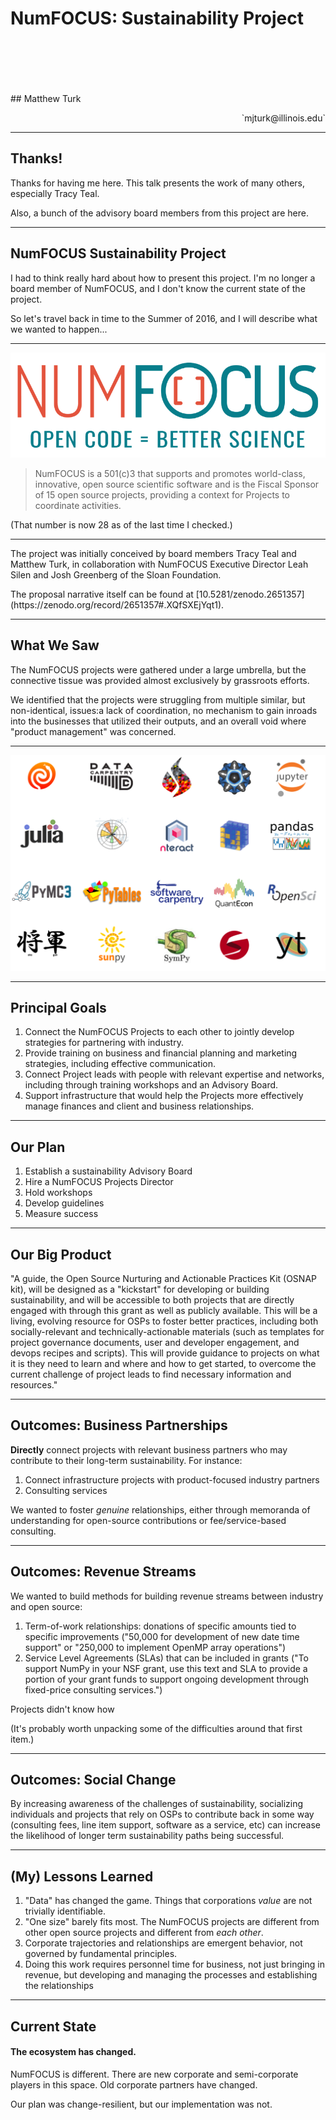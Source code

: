 <!-- .slide: class="titleslide" -->

# NumFOCUS: Sustainability Project
<div style="height: 6.0em;"></div>
## Matthew Turk
<p style="text-align: right;">`mjturk@illinois.edu`</p> 

---

## Thanks!

Thanks for having me here.  This talk presents the work of many others,
especially Tracy Teal.

<p class="fragment">
Also, a bunch of the advisory board members from this project are here.
</p>

---

## NumFOCUS Sustainability Project

I had to think really hard about how to present this project.  I'm no longer a
board member of NumFOCUS, and I don't know the current state of the project.

<p class="fragment">
So let's travel back in time to the Summer of 2016, and I will describe what we wanted to happen...
</p>

---

![](images/numfocus_logo.png)

> NumFOCUS is a 501(c)3 that supports and promotes world-class, innovative,
> open source scientific software and is the Fiscal Sponsor of 15 open source
> projects, providing a context for Projects to coordinate activities. 

<p class="fragment">(That number is now 28 as of the last time I checked.)</p>

---

The project was initially conceived by board members Tracy Teal and Matthew Turk, in collaboration with NumFOCUS Executive Director Leah Silen and Josh Greenberg of the Sloan Foundation.

<p class="fragment">The proposal narrative itself can be found at [10.5281/zenodo.2651357](https://zenodo.org/record/2651357#.XQfSXEjYqt1).</p>

---

## What We Saw

The NumFOCUS projects were gathered under a large umbrella, but the connective tissue was provided almost exclusively by grassroots efforts.

We identified that the projects were struggling from multiple similar, but non-identical, issues:a lack of coordination, no mechanism to gain inroads into the businesses that utilized their outputs, and an overall void where "product management" was concerned.

---

![](images/numfocus_projects_2016.svg)

---

## Principal Goals

1. Connect the NumFOCUS Projects to each other to jointly develop strategies
   for partnering with industry.
2. Provide training on business and financial planning and marketing
   strategies, including effective communication.
3. Connect Project leads with people with relevant expertise and networks,
   including through training workshops and an Advisory Board.
4. Support infrastructure that would help the Projects more effectively manage
   finances and client and business relationships.

---

## Our Plan

1. Establish a sustainability Advisory Board
2. Hire a NumFOCUS Projects Director
3. Hold workshops
4. Develop guidelines
5. Measure success

---

## Our Big Product

"A guide, the Open Source Nurturing and Actionable Practices Kit (OSNAP kit),
will be designed as a "kickstart" for developing or building sustainability,
and will be accessible to both projects that are directly engaged with
through this grant as well as publicly available. This will be a living,
evolving resource for OSPs to foster better practices, including both
socially-relevant and technically-actionable materials (such as templates for
project governance documents, user and developer engagement, and devops
recipes and scripts). This will provide guidance to projects on what it is
they need to learn and where and how to get started, to overcome the current
challenge of project leads to find necessary information and resources."

---

## Outcomes: Business Partnerships

**Directly** connect projects with relevant business partners who may contribute to their long-term sustainability.  For instance:

 1. Connect infrastructure projects with product-focused industry partners
 2. Consulting services

We wanted to foster *genuine* relationships, either through memoranda of understanding for open-source contributions or fee/service-based consulting.

---

## Outcomes: Revenue Streams

We wanted to build methods for building revenue streams between industry and open source:

 1. Term-of-work relationships: donations of specific amounts tied to specific improvements ("50,000 for development of new date time support" or "250,000 to implement OpenMP array operations")
 2. Service Level Agreements (SLAs) that can be included in grants ("To support NumPy in your NSF grant, use this text and SLA to provide a portion of your grant funds to support ongoing development through fixed-price consulting services.")
 
Projects didn't know how
 
<p class="fragment">
(It's probably worth unpacking some of the difficulties around that first item.)
</p>

---

## Outcomes: Social Change

By increasing awareness of the challenges of sustainability, socializing individuals and projects that rely on OSPs to contribute back in some way (consulting fees, line item support, software as a service, etc) can increase the likelihood of longer term sustainability paths being successful.

---

## (My) Lessons Learned

<ol>
<li class="fragment">"Data" has changed the game.  Things that corporations <i>value</i> are not trivially identifiable.</li>
<li class="fragment">"One size" barely fits most.  The NumFOCUS projects are different from other open source projects and different from <i>each other</i>.</li>
<li class="fragment">Corporate trajectories and relationships are emergent behavior, not governed by fundamental principles.</li>
<li class="fragment">Doing this work requires personnel time for business, not just bringing in revenue, but developing and managing the processes and establishing the relationships</li>
</ol>

---

## Current State

#### The ecosystem has changed.

NumFOCUS is different.  There are new corporate and semi-corporate players in this space.  Old corporate partners have changed.

<p class="fragment">Our plan was change-resilient, but our implementation was not.</p>
